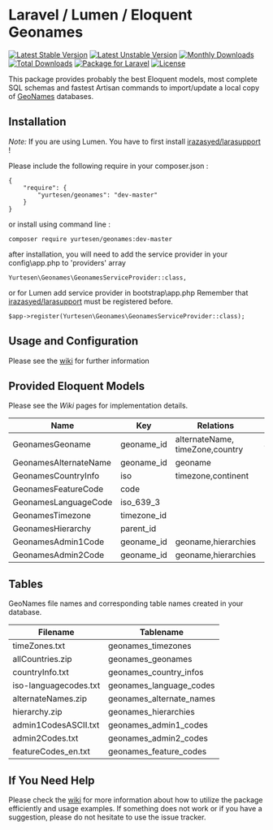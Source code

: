 # Laravel / Lumen / Eloquent Geonames

[![Latest Stable Version](https://poser.pugx.org/yurtesen/geonames/v/stable)](https://packagist.org/packages/yurtesen/geonames)
[![Latest Unstable Version](https://poser.pugx.org/yurtesen/geonames/v/unstable)](https://packagist.org/packages/yurtesen/geonames)
[![Monthly Downloads](https://poser.pugx.org/yurtesen/geonames/d/monthly)](https://packagist.org/packages/yurtesen/geonames)
[![Total Downloads](https://poser.pugx.org/yurtesen/geonames/d/total.svg)](https://packagist.org/packages/yurtesen/geonames)
[![Package for Laravel](https://img.shields.io/badge/Package%20for-Laravel/Lumen-blue.svg)](https://packagist.org/packages/yurtesen/geonames)
[![License](https://poser.pugx.org/yurtesen/geonames/license.svg)](https://packagist.org/packages/yurtesen/geonames)

This package provides probably the best Eloquent models, most complete SQL schemas and fastest Artisan commands to import/update a local copy of [GeoNames](http://www.geonames.org/) databases.

## Installation

*Note:* If you are using Lumen. You have to first install [irazasyed/larasupport](https://github.com/irazasyed/larasupport) !

Please include the following require in your composer.json :

	{
	    "require": {
	        "yurtesen/geonames": "dev-master"
	    }
	}

or install using command line :

	composer require yurtesen/geonames:dev-master

after installation, you will need to add the service provider in your config\app.php to 'providers' array

	Yurtesen\Geonames\GeonamesServiceProvider::class,
	
or for Lumen add service provider in bootstrap\app.php Remember that [irazasyed/larasupport](https://github.com/irazasyed/larasupport) must be registered before.
    
	$app->register(Yurtesen\Geonames\GeonamesServiceProvider::class);
	
## Usage and Configuration

Please see the [wiki](https://github.com/yurtesen/geonames/wiki) for further information

## Provided Eloquent Models

Please see the *Wiki* pages for implementation details.

| Name                | Key       |Relations                                  | Scopes                 |
|---------------------|-----------|-------------------------------------------|------------------------|
|GeonamesGeoname      |geoname_id |alternateName, timeZone,country            |admin1,city,countryInfo |
|GeonamesAlternateName|geoname_id |geoname                                    |                        |
|GeonamesCountryInfo  |iso        |timezone,continent                         |                        |
|GeonamesFeatureCode  |code       |                                           |                        |
|GeonamesLanguageCode |iso_639_3  |                                           |                        |
|GeonamesTimezone     |timezone_id|                                           |                        |
|GeonamesHierarchy    |parent_id  |                                           |                        |
|GeonamesAdmin1Code   |geoname_id |geoname,hierarchies                        |                        |
|GeonamesAdmin2Code   |geoname_id |geoname,hierarchies                        |                        |

## Tables
GeoNames file names and corresponding table names created in your database.

|Filename             |Tablename                |
|---------------------|-------------------------|
|timeZones.txt        |geonames_timezones       |
|allCountries.zip     |geonames_geonames        |
|countryInfo.txt      |geonames_country_infos   |
|iso-languagecodes.txt|geonames_language_codes  |
|alternateNames.zip   |geonames_alternate_names |
|hierarchy.zip        |geonames_hierarchies     |
|admin1CodesASCII.txt |geonames_admin1_codes    |
|admin2Codes.txt      |geonames_admin2_codes    |
|featureCodes_en.txt  |geonames_feature_codes   |

## If You Need Help
Please check the [wiki](https://github.com/yurtesen/geonames/wiki) for more information about how to utilize the package efficiently and usage examples. If something does not work or if you have a suggestion, please do not hesitate to use the issue tracker.
